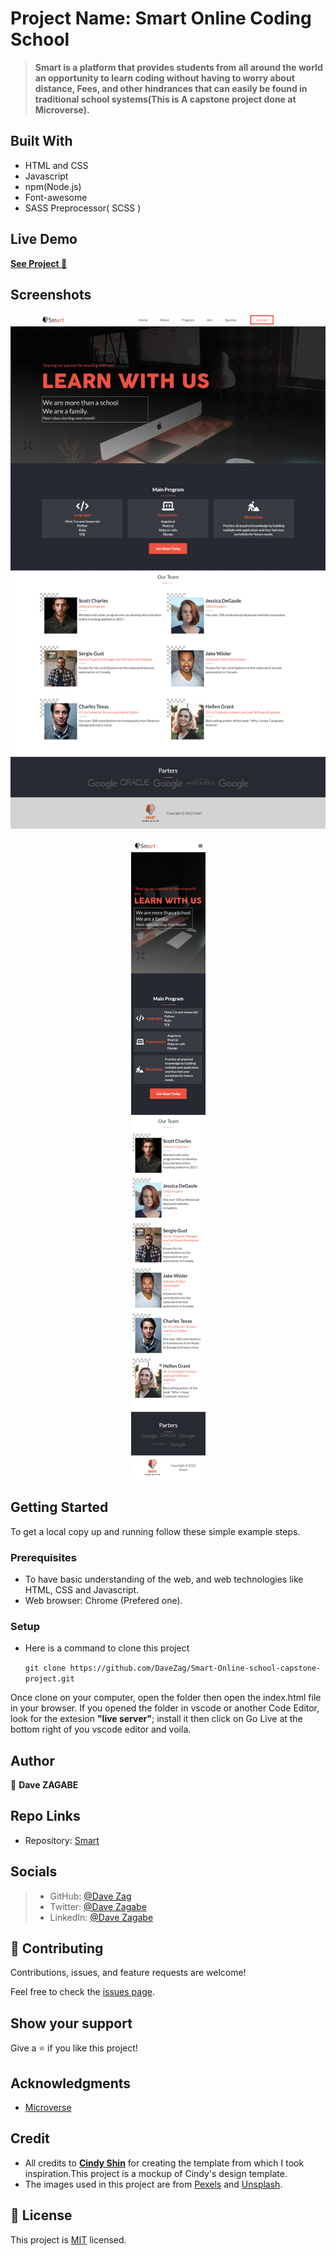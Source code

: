 
# Project Name: Smart Online Coding School

>**Smart is a platform that provides students from all around the world an opportunity to learn coding without having to worry about distance, Fees, and other hindrances that can easily be found in traditional school systems(This is A capstone project done at Microverse).**

## Built With

- HTML and CSS
- Javascript
- npm(Node.js)
- Font-awesome
- SASS Preprocessor( SCSS )

## Live Demo

[**See Project 🚀**](https://davezag.github.io/Smart)

## Screenshots

![Desktop Design](./preview/screenshot-127.0.0.1_5500-2022.09.15-16_47_38.png)
 <p align="center">
  <img src="./preview/screenshot-127.0.0.1_5500-2022.09.15-16_52_09.png">
</p>

## Getting Started

To get a local copy up and running follow these simple example steps.

### Prerequisites

- To have basic understanding of the web, and web technologies like HTML, CSS and Javascript.
- Web browser: Chrome (Prefered one).

### Setup

- Here is a command to clone this project

  `git clone https://github.com/DaveZag/Smart-Online-school-capstone-project.git`

Once clone on your computer, open the folder then open the index.html file in your browser. If you opened the folder in vscode or another Code Editor, look for the extesion __"live server"__; install it then click on Go Live at the bottom right of you vscode editor and voila.

## Author

👤 **Dave ZAGABE**

## Repo Links

- Repository: [Smart](https://github.com/DaveZag/Smart-Online-school-capstone-project)

## Socials

>- GitHub: [@Dave Zag](https://github.com/DaveZag)
>- Twitter: [@Dave Zagabe](https://twitter.com/davezagabe2)
>- LinkedIn: [@Dave Zagabe](https://www.linkedin.com/in/dave-zagabe-03597a247/)

## 🤝 Contributing

Contributions, issues, and feature requests are welcome!

Feel free to check the [issues page](../../issues/).

## Show your support

Give a ⭐️ if you like this project!

## Acknowledgments

- [Microverse](https://github.com/microverseinc)

## Credit
- All credits to
<a href="https://www.behance.net/adagio07" rel="noopener" target="_blank"><strong>Cindy Shin</strong></a>  for creating the template from which I took inspiration.This project is a mockup of Cindy's design template.
- The images used in this project are from [Pexels](https://www.pexels.com/collections/computers-hoxyyjd/) and [Unsplash](https://unsplash.com/s/photos/random-people).

## 📝 License

This project is [MIT](./LICENSE) licensed.

